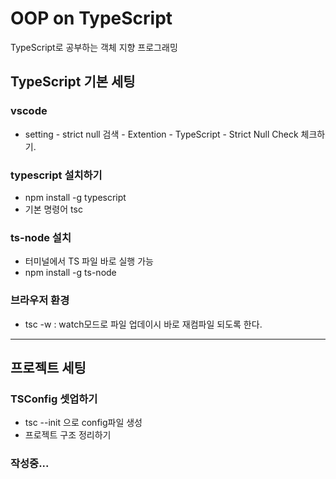 # OOP on TypeScript

TypeScript로 공부하는 객체 지향 프로그래밍

## TypeScript 기본 세팅

### vscode

- setting - strict null 검색 - Extention - TypeScript - Strict Null Check 체크하기.

### typescript 설치하기

- npm install -g typescript
- 기본 명령어 tsc

### ts-node 설치

- 터미널에서 TS 파일 바로 실행 가능
- npm install -g ts-node

### 브라우저 환경

- tsc -w : watch모드로 파일 업데이시 바로 재컴파일 되도록 한다.

---

## 프로젝트 세팅

### TSConfig 셋업하기

- tsc --init 으로 config파일 생성
- 프로젝트 구조 정리하기

### 작성중...

